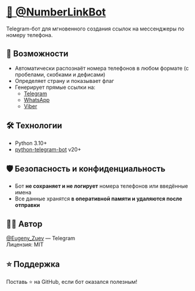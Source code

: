 # [📱 @NumberLinkBot](https://t.me/NumberLinkBot)

Telegram-бот для мгновенного создания ссылок на мессенджеры по номеру телефона.

## 🚀 Возможности

- Автоматически распознаёт номера телефонов в любом формате (с пробелами, скобками и дефисами)
- Определяет страну и показывает флаг
- Генерирует прямые ссылки на:
  - [Telegram](https://t.me/)
  - [WhatsApp](https://wa.me/)
  - [Viber](https://viber.click/)

## 🛠 Технологии

- Python 3.10+
- [python-telegram-bot](https://github.com/python-telegram-bot/python-telegram-bot) v20+

## 🛡 Безопасность и конфиденциальность

- Бот **не сохраняет и не логирует** номера телефонов или введённые имена
- Все данные хранятся **в оперативной памяти и удаляются после отправки**

## 👨‍💻 Автор

[@Eugeny_Zuev](https://t.me/Eugeny_Zuev) — Telegram  
Лицензия: MIT

## ⭐️ Поддержка

Поставь ⭐️ на GitHub, если бот оказался полезным!
